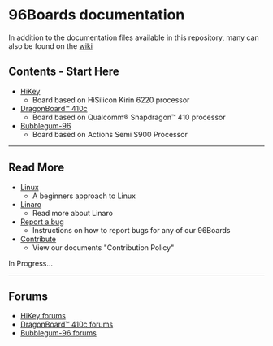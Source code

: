 # 96Boards documentation

In addition to the documentation files available in this repository,
many can also be found on the [wiki](https://github.com/96boards/documentation/wiki)

## Contents - Start Here

- [HiKey](https://github.com/96boards/documentation/blob/master/hikey/README.md)
   - Board based on HiSilicon Kirin 6220 processor
- [DragonBoard™ 410c](https://github.com/96boards/documentation/blob/master/dragonboard410c/README.md)
   - Board based on Qualcomm® Snapdragon™ 410 processor
- [Bubblegum-96](https://github.com/96boards/documentation/blob/master/bubblegum-96/README.md)
   - Board based on Actions Semi S900 Processor

***

## Read More

- [Linux]()
   - A beginners approach to Linux
- [Linaro]()
   - Read more about Linaro
- [Report a bug]()
   - Instructions on how to report bugs for any of our 96Boards
- [Contribute]()
   - View our documents "Contribution Policy"

In Progress...

***

## Forums

- [HiKey forums](http://www.96boards.org/forums/forum/products/hikey/)
- [DragonBoard™ 410c forums](http://www.96boards.org/forums/forum/products/dragonboard410c/)
- [Bubblegum-96 forums](http://www.96boards.org/forums/forum/products/bubblegum96/)
